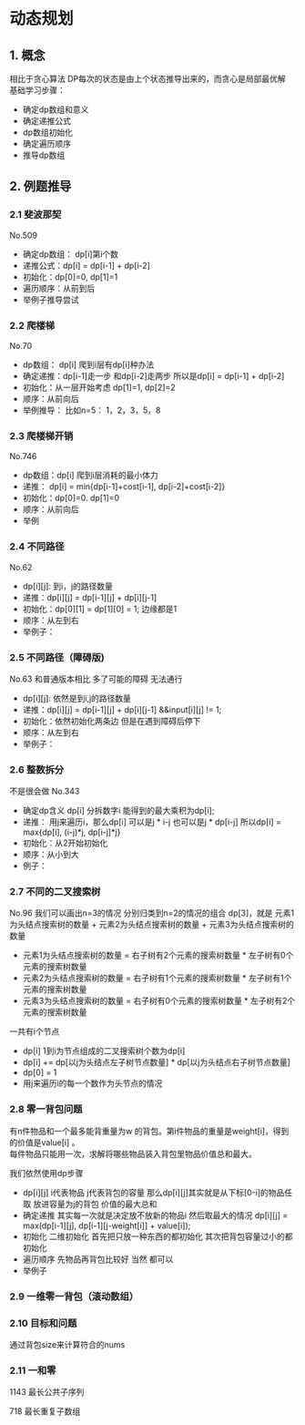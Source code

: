 # 动态规划

## 1. 概念

相比于贪心算法 DP每次的状态是由上个状态推导出来的，而贪心是局部最优解  
基础学习步骤：
+ 确定dp数组和意义
+ 确定递推公式
+ dp数组初始化
+ 确定遍历顺序
+ 推导dp数组

## 2. 例题推导

### 2.1 斐波那契

No.509
+ 确定dp数组： dp[i]第i个数
+ 递推公式：dp[i] = dp[i-1] + dp[i-2]
+ 初始化：dp[0]=0, dp[1]=1
+ 遍历顺序：从前到后
+ 举例子推导尝试
  
### 2.2 爬楼梯

No.70 
+ dp数组： dp[i] 爬到i层有dp[i]种办法
+ 确定递推：dp[i-1]走一步 和dp[i-2]走两步 所以是dp[i] = dp[i-1] + dp[i-2]
+ 初始化：从一层开始考虑 dp[1]=1, dp[2]=2
+ 顺序：从前向后
+ 举例推导： 比如n=5： 1，2，3，5，8

### 2.3 爬楼梯开销

No.746
+ dp数组：dp[i] 爬到i层消耗的最小体力
+ 递推： dp[i] = min{dp[i-1]+cost[i-1], dp[i-2]+cost[i-2]}
+ 初始化：dp[0]=0. dp[1]=0
+ 顺序：从前向后
+ 举例
  
### 2.4 不同路径

No.62
+ dp[i][j]: 到i，j的路径数量
+ 递推：dp[i][j] = dp[i-1][j] + dp[i][j-1]
+ 初始化：dp[0][1] = dp[1][0] = 1; 边缘都是1
+ 顺序：从左到右
+ 举例子：

### 2.5 不同路径（障碍版)

No.63
和普通版本相比 多了可能的障碍 无法通行
+ dp[i][j]: 依然是到i,j的路径数量
+ 递推：dp[i][j] = dp[i-1][j] + dp[i][j-1] &&input[i][j] != 1;
+ 初始化：依然初始化两条边 但是在遇到障碍后停下
+ 顺序：从左到右
+ 举例子：

### 2.6 整数拆分

不是很会做
No.343
+ 确定dp含义 dp[i] 分拆数字i 能得到的最大乘积为dp[i];
+ 递推： 用j来遍历i，那么dp[i] 可以是j * i-j 也可以是j * dp[i-j] 所以dp[i] = max{dp[i], (i-j)*j, dp[i-j]*j} 
+ 初始化：从2开始初始化
+ 顺序：从小到大
+ 例子：

### 2.7 不同的二叉搜索树

No.96
我们可以画出n=3的情况 分别归类到n=2的情况的组合
dp[3]，就是 
元素1为头结点搜索树的数量 + 元素2为头结点搜索树的数量 + 元素3为头结点搜索树的数量
+ 元素1为头结点搜索树的数量 = 右子树有2个元素的搜索树数量 * 左子树有0个元素的搜索树数量
+ 元素2为头结点搜索树的数量 = 右子树有1个元素的搜索树数量 * 左子树有1个元素的搜索树数量
+ 元素3为头结点搜索树的数量 = 右子树有0个元素的搜索树数量 * 左子树有2个元素的搜索树数量

一共有i个节点
+ dp[i] 1到i为节点组成的二叉搜索树个数为dp[i]
+ dp[i] += dp[以j为头结点左子树节点数量] * dp[以j为头结点右子树节点数量]
+ dp[0] = 1
+ 用j来遍历i的每一个数作为头节点的情况

### 2.8 零一背包问题

有n件物品和一个最多能背重量为w 的背包。第i件物品的重量是weight[i]，得到的价值是value[i] 。  
每件物品只能用一次，求解将哪些物品装入背包里物品价值总和最大。

我们依然使用dp步骤
+ dp[i][j] i代表物品 j代表背包的容量  那么dp[i][j]其实就是从下标[0-i]的物品任取
  放进容量为j的背包 价值的最大总和
+ 确定递推 其实每一次就是决定放不放新的物品i 然后取最大的情况
  dp[i][j] = max(dp[i-1][j], dp[i-1][j-weight[i]] + value[i]);
+ 初始化 
  二维初始化 首先把只放一种东西的都初始化 其次把背包容量过小的都初始化
+ 遍历顺序 
  先物品再背包比较好 当然 都可以
+ 举例子

### 2.9 一维零一背包（滚动数组）


### 2.10 目标和问题

通过背包size来计算符合的nums

### 2.11 一和零




1143 最长公共子序列

718 最长重复子数组

